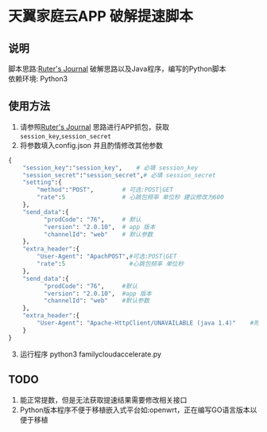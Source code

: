 # 天翼家庭云APP 破解提速脚本

## 说明
脚本思路:[Ruter's Journal](http://blog.ruterfu.com/2019/02/09/faster-upload-using-tianyicloud/)
破解思路以及Java程序，编写的Python脚本  
依赖环境: Python3
## 使用方法

1. 请参照[Ruter's Journal](http://blog.ruterfu.com/2019/02/09/faster-upload-using-tianyicloud/) 思路进行APP抓包，获取`session_key`,`session_secret`  
2. 将参数填入config.json 并且酌情修改其他参数
```python
{
    "session_key":"session_key",    # 必填 session_key
    "session_secret":"session_secret",# 必填 session_secret
    "setting":{
        "method":"POST",        # 可选:POST|GET
        "rate":5                # 心跳包频率 单位秒 建议修改为600
    },
    "send_data":{
          "prodCode": "76",     # 默认
          "version": "2.0.10",  # app 版本
          "channelId": "web"    # 默认参数
    },
    "extra_header":{
        "User-Agent": "ApachPOST",#可选:POST|GET
        "rate":5                  #心跳包频率 单位秒
    },
    "send_data":{
          "prodCode": "76",     #默认
          "version": "2.0.10",  #app 版本
          "channelId": "web"    #默认参数
    },
    "extra_header":{
        "User-Agent": "Apache-HttpClient/UNAVAILABLE (java 1.4)"    #附加HTTP Header
    }
}
```  
3. 运行程序
python3 familycloudaccelerate.py


## TODO
1. 能正常提数，但是无法获取提速结果需要修改相关接口
2. Python版本程序不便于移植嵌入式平台如:openwrt，正在编写GO语言版本以便于移植